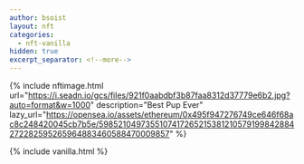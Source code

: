 ```yaml
---
author: bsoist
layout: nft
categories:
  - nft-vanilla
hidden: true
excerpt_separator: <!--more-->
---
```

{% include nftimage.html 
url="https://i.seadn.io/gcs/files/921f0aabdbf3b87faa8312d37779e6b2.jpg?auto=format&w=1000"
description="Best Pup Ever"
lazy_url="https://opensea.io/assets/ethereum/0x495f947276749ce646f68ac8c248420045cb7b5e/5985210497355107417265215381210579199842884272282595265964883460588470009857"
%}


<!--more-->
{% include vanilla.html %}
